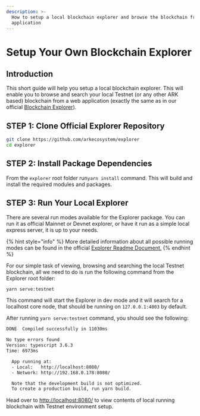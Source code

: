 ```yaml
---
description: >-
  How to setup a local blockchain explorer and browse the blockchain from a web
  application
---
```


# Setup Your Own Blockchain Explorer

## Introduction

This short guide will help you setup a local blockchain explorer. This will enable you to browse and search your local Testnet \(or any other ARK based\) blockchain from a web application \(exactly the same as in our official [Blockchain Explorer](https://explorer.ark.io)\).

## STEP 1: Clone Official Explorer Repository

```bash
git clone https://github.com/arkecosystem/explorer
cd explorer
```

## STEP 2: Install Package Dependencies

From the `explorer` root folder run`yarn install` command. This will build and install the required modules and packages.

## STEP 3: Run Your Local Explorer

There are several run modes available for the Explorer package. You can run it as official Mainnet or Devnet explorer, or have it run as a simple local express server, it is up to your needs. 

{% hint style="info" %}
More detailed information about all possible running modes can be found in the official [Explorer Readme Document.](https://github.com/ArkEcosystem/explorer/blob/develop/README.md)
{% endhint %}

For our simple task of viewing, browsing and searching the local Testnet blockchain, all we need to do is run the following command from the Explorer root folder:

```bash
yarn serve:testnet
```

This command will start the Explorer in dev mode and it will search for a localhost core node, that should be running on `127.0.0.1:4003` by default.

After running `yarn serve:testnet` command, you should see the following:

```bash
DONE  Compiled successfully in 11030ms    

No type errors found
Version: typescript 3.6.3
Time: 6973ms

  App running at:
  - Local:   http://localhost:8080/
  - Network: http://192.168.0.178:8080/

  Note that the development build is not optimized.
  To create a production build, run yarn build.
```

Head over to [http://localhost:8080/](http://localhost:8080/) to view contents of local running blockchain with Testnet environment setup.



